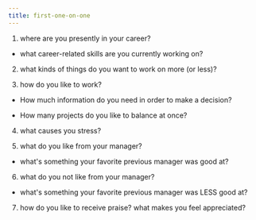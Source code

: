 ```yaml
---
title: first-one-on-one
---
```


1. where are you presently in your career? 

* what career-related skills are you currently working on? 

2. what kinds of things do you want to work on more (or less)? 


3. how do you like to work? 
* How much information do you need in order to make a decision? 


* How many projects do you like to balance at once? 


4. what causes you stress? 


5. what do you like from your manager? 


* what's something your favorite previous manager was good at?

6. what do you not like from your manager? 


* what's something your favorite previous manager was LESS good at?

7. how do you like to receive praise? what makes you feel appreciated? 

